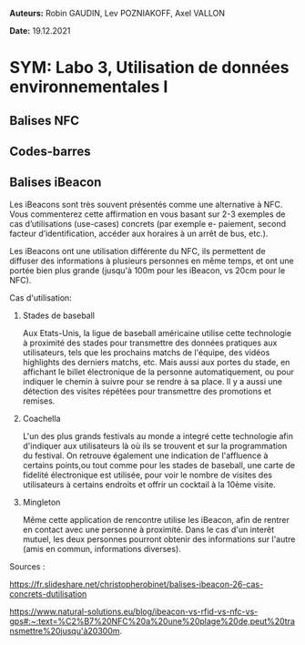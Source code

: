 **Auteurs:** Robin GAUDIN, Lev POZNIAKOFF, Axel VALLON

**Date:** 19.12.2021

# SYM: Labo 3, Utilisation de données environnementales I

## Balises NFC

## Codes-barres

## Balises iBeacon

Les iBeacons sont très souvent présentés comme une alternative à NFC. Vous commenterez cette
affirmation en vous basant sur 2-3 exemples de cas d’utilisations (use-cases) concrets (par exemple e-
paiement, second facteur d’identification, accéder aux horaires à un arrêt de bus, etc.).

Les iBeacons ont une utilisation différente du NFC, ils permettent de diffuser des informations à plusieurs personnes en même temps, et ont une portée bien plus grande (jusqu'à 100m pour les iBeacon, vs 20cm pour le NFC).

Cas d'utilisation:

1. Stades de baseball

   Aux Etats-Unis, la ligue de baseball américaine utilise cette technologie à proximité des stades pour transmettre des données pratiques aux utilisateurs, tels que les prochains matchs de l'équipe, des vidéos highlights des derniers matchs, etc. Mais aussi aux portes du stade, en affichant le billet électronique de la personne automatiquement, ou pour indiquer le chemin à suivre pour se rendre à sa place. Il y a aussi une détection des visites répétées pour transmettre des promotions et remises.

2. Coachella

   L'un des plus grands festivals au monde a integré cette technologie afin d'indiquer aux utilisateurs là où ils se trouvent et sur la programmation du festival. On retrouve également une indication de l'affluence à certains points,ou tout comme pour les stades de baseball, une carte de fidelité électronique est utilisée, pour voir le nombre de visites des utilisateurs à certains endroits et offrir un cocktail à la 10ème visite.

3. Mingleton

   Même cette application de rencontre utilise les iBeacon, afin de rentrer en contact avec une personne à proximité. Dans le cas d'un interêt mutuel, les deux personnes pourront obtenir des informations sur l'autre (amis en commun, informations diverses).

Sources :

https://fr.slideshare.net/christopherobinet/balises-ibeacon-26-cas-concrets-dutilisation

https://www.natural-solutions.eu/blog/ibeacon-vs-rfid-vs-nfc-vs-gps#:~:text=%C2%B7%20NFC%20a%20une%20plage%20de,peut%20transmettre%20jusqu'à20300m.

